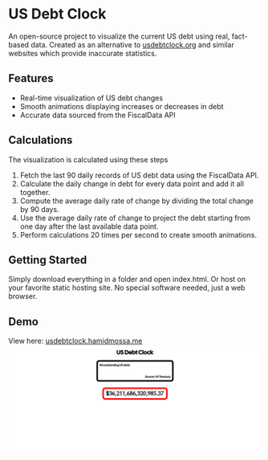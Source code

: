 # US Debt Clock

An open-source project to visualize the current US debt using real, fact-based data. Created as an alternative to [usdebtclock.org](https://usdebtclock.org) and similar websites which provide inaccurate statistics.

## Features
- Real-time visualization of US debt changes
- Smooth animations displaying increases or decreases in debt
- Accurate data sourced from the FiscalData API

## Calculations
The visualization is calculated using these steps
1. Fetch the last 90 daily records of US debt data using the FiscalData API.
2. Calculate the daily change in debt for every data point and add it all together.
3. Compute the average daily rate of change by dividing the total change by 90 days.
4. Use the average daily rate of change to project the debt starting from one day after the last available data point.
5. Perform calculations 20 times per second to create smooth animations.

## Getting Started
Simply download everything in a folder and open index.html. Or host on your favorite static hosting site. No special software needed, just a web browser.

## Demo
View here: [usdebtclock.hamidmossa.me](usdebtclock.hamidmossa.me)
![screenshot](image.png)
